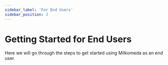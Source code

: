 ```yaml
---
sidebar_label: 'For End Users'
sidebar_position: 3
---
```


# Getting Started for End Users

Here we will go through the steps to get started using Milkomeda as an end user.